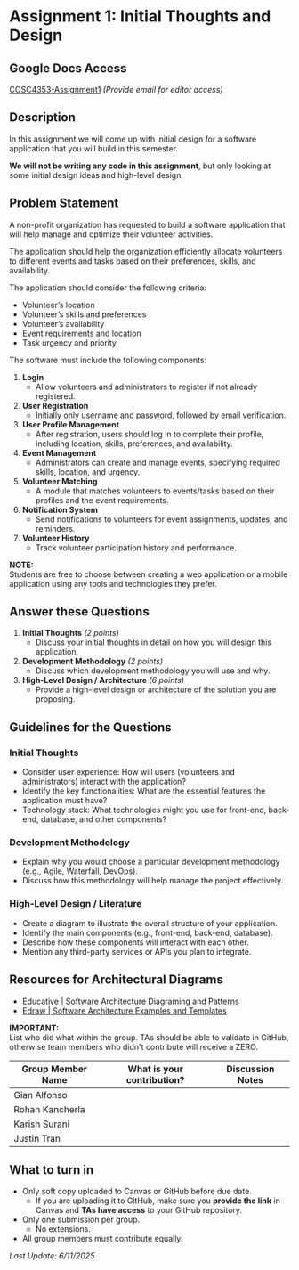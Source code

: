 # Assignment 1: Initial Thoughts and Design
## Google Docs Access
[COSC4353-Assignment1](https://docs.google.com/document/d/1AG9fZw5grquC_g9CxATE-KBDg5_MBhaYtp79YZ-JX6w/edit?usp=sharing) *(Provide email for editor access)*

## Description
In this assignment we will come up with initial design for a software application that you will build in this semester.

**We will not be writing any code in this assignment**, but only looking at some initial design ideas and high-level design.

## Problem Statement
A non-profit organization has requested to build a software application that will help manage and optimize their volunteer activities.

The application should help the organization efficiently allocate volunteers to different events and tasks based on their preferences, skills, and availability. 

The application should consider the following criteria:
- Volunteer’s location
- Volunteer’s skills and preferences
- Volunteer’s availability
- Event requirements and location
- Task urgency and priority

The software must include the following components:
1. **Login** 
    - Allow volunteers and administrators to register if not already registered.
1. **User Registration** 
    - Initially only username and password, followed by email verification.
1. **User Profile Management** 
    - After registration, users should log in to complete their profile, including location, skills, preferences, and availability.
1. **Event Management** 
    - Administrators can create and manage events, specifying required skills, location, and urgency.
1. **Volunteer Matching** 
    - A module that matches volunteers to events/tasks based on their profiles and the event requirements.
1. **Notification System** 
    - Send notifications to volunteers for event assignments, updates, and reminders.
1. **Volunteer History** 
    - Track volunteer participation history and performance.

**NOTE:** \
    Students are free to choose between creating a web application or a mobile application using any tools and technologies they prefer.

## Answer these Questions
1. **Initial Thoughts** *(2 points)*
    - Discuss your initial thoughts in detail on how you will design this application.
1. **Development Methodology** *(2 points)*
    - Discuss which development methodology you will use and why.
1. **High-Level Design / Architecture** *(6 points)*
    - Provide a high-level design or architecture of the solution you are proposing.

## Guidelines for the Questions
### Initial Thoughts
- Consider user experience: How will users (volunteers and administrators) interact with the application?
- Identify the key functionalities: What are the essential features the application must have?
- Technology stack: What technologies might you use for front-end, back-end, database, and other components?
### Development Methodology
- Explain why you would choose a particular development methodology (e.g., Agile, Waterfall, DevOps).
- Discuss how this methodology will help manage the project effectively.
### High-Level Design / Literature
- Create a diagram to illustrate the overall structure of your application.
- Identify the main components (e.g., front-end, back-end, database).
- Describe how these components will interact with each other.
- Mention any third-party services or APIs you plan to integrate.

## Resources for Architectural Diagrams
- [Educative | Software Architecture Diagraming and Patterns](https://www.educative.io/blog/software-architecture-diagramming-and-patterns)
- [Edraw | Software Architecture Examples and Templates](https://www.edrawsoft.com/software-architecture-example.php)

**IMPORTANT:**\
List who did what within the group. TAs should be able to validate in GitHub, otherwise team members who didn't contribute will receive a ZERO.

| Group Member Name | What is your contribution?    | Discussion Notes  |
|-                  |-                              |-                  |
|Gian Alfonso       |   |   |
|Rohan Kancherla    |   |   |
|Karish Surani      |   |   |
|Justin Tran        |   |   |

## What to turn in
- Only soft copy uploaded to Canvas or GitHub before due date.
    - If you are uploading it to GitHub, make sure you **provide the link** in Canvas and **TAs have access** to your GitHub repository.
- Only one submission per group.
    - No extensions.
- All group members must contribute equally.


*Last Update: 6/11/2025*